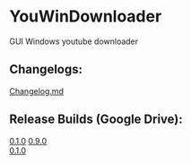 # YouWinDownloader
GUI Windows youtube downloader

## Changelogs:
[Changelog.md](CHANGELOG.md)

## Release Builds (Google Drive):
[0.1.0](https://github.com/yjs990427/YouWinDownloader/releases/tag/1.0.0)
[0.9.0](https://drive.google.com/drive/folders/0B5O1Xo-cXfjGZnloWTg3NTBVZE0?usp=sharing)  
[0.1.0](https://drive.google.com/open?id=0B38xbtSqqCpRWWhRcG04ZWNoVDA)
